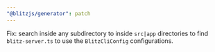 ```yaml
---
"@blitzjs/generator": patch
---
```


Fix: search inside any subdirectory to inside `src|app` directories to find `blitz-server.ts` to use the `BlitzCliConfig` configurations.

